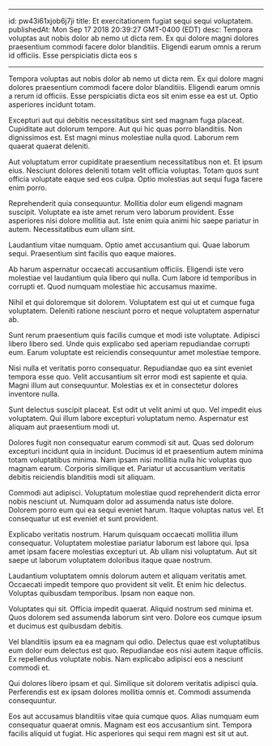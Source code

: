 
---
id: pw43i61xjob6j7ji
title: Et exercitationem fugiat sequi sequi voluptatem.
publishedAt: Mon Sep 17 2018 20:39:27 GMT-0400 (EDT)
desc: Tempora voluptas aut nobis dolor ab nemo ut dicta rem. Ex qui dolore magni dolores praesentium commodi facere dolor blanditiis. Eligendi earum omnis a rerum id officiis. Esse perspiciatis dicta eos s

---



Tempora voluptas aut nobis dolor ab nemo ut dicta rem. Ex qui dolore magni dolores praesentium commodi facere dolor blanditiis. Eligendi earum omnis a rerum id officiis. Esse perspiciatis dicta eos sit enim esse ea est ut. Optio asperiores incidunt totam.
 Excepturi aut qui debitis necessitatibus sint sed magnam fuga placeat. Cupiditate aut dolorum tempore. Aut qui hic quas porro blanditiis. Non dignissimos est. Est magni minus molestiae nulla quod. Laborum rem quaerat quaerat deleniti.
 Aut voluptatum error cupiditate praesentium necessitatibus non et. Et ipsum eius. Nesciunt dolores deleniti totam velit officia voluptas. Totam quos sunt officia voluptate eaque sed eos culpa. Optio molestias aut sequi fuga facere enim porro.


Reprehenderit quia consequuntur. Mollitia dolor eum eligendi magnam suscipit. Voluptate ea iste amet rerum vero laborum provident. Esse asperiores nisi dolore mollitia aut. Iste enim quia animi hic saepe pariatur in autem. Necessitatibus eum ullam sint.
 Laudantium vitae numquam. Optio amet accusantium qui. Quae laborum sequi. Praesentium sint facilis quo eaque maiores.
 Ab harum aspernatur occaecati accusantium officiis. Eligendi iste vero molestiae vel laudantium quia libero qui nulla. Cum labore id temporibus in corrupti et. Quod numquam molestiae hic accusamus maxime.


Nihil et qui doloremque sit dolorem. Voluptatem est qui ut et cumque fuga voluptatem. Deleniti ratione nesciunt porro et neque voluptatem aspernatur ab.
 Sunt rerum praesentium quis facilis cumque et modi iste voluptate. Adipisci libero libero sed. Unde quis explicabo sed aperiam repudiandae corrupti eum. Earum voluptate est reiciendis consequuntur amet molestiae tempore.
 Nisi nulla et veritatis porro consequatur. Repudiandae quo ea sint eveniet tempora esse quo. Velit accusantium sit error modi est sapiente et quia. Magni illum aut consequuntur. Molestias ex et in consectetur dolores inventore nulla.


Sunt delectus suscipit placeat. Est odit ut velit animi ut quo. Vel impedit eius voluptatem. Qui illum labore excepturi voluptatum nemo. Aspernatur est aliquam aut praesentium modi ut.
 Dolores fugit non consequatur earum commodi sit aut. Quas sed dolorum excepturi incidunt quia in incidunt. Ducimus id et praesentium autem minima totam voluptatibus minima. Nam ipsam nisi mollitia nulla hic voluptas quo magnam earum. Corporis similique et. Pariatur ut accusantium veritatis debitis reiciendis blanditiis modi sit aliquam.
 Commodi aut adipisci. Voluptatum molestiae quod reprehenderit dicta error nobis nesciunt ut. Numquam dolor ad assumenda natus iste dolore. Dolorem porro eum qui ea sequi eveniet harum. Itaque voluptas natus vel. Et consequatur ut est eveniet et sunt provident.


Explicabo veritatis nostrum. Harum quisquam occaecati mollitia illum consequatur. Voluptatem molestiae pariatur laborum est labore qui. Ipsa amet ipsam facere molestias excepturi ut. Ab ullam nisi voluptatum. Aut sit saepe ut laborum voluptatem doloribus itaque quae nostrum.
 Laudantium voluptatem omnis dolorum autem et aliquam veritatis amet. Occaecati impedit tempore quo provident sit velit. Et enim hic delectus. Voluptas quibusdam temporibus. Ipsam non eaque non.
 Voluptates qui sit. Officia impedit quaerat. Aliquid nostrum sed minima et. Quos dolorem sed assumenda laborum sint vero. Dolore eos cumque ipsum et ducimus est quibusdam debitis.


Vel blanditiis ipsum ea ea magnam qui odio. Delectus quae est voluptatibus eum dolor eum delectus est quo. Repudiandae eos nisi autem itaque officiis. Ex repellendus voluptate nobis. Nam explicabo adipisci eos a nesciunt commodi et.
 Qui dolores libero ipsam et qui. Similique sit dolorem veritatis adipisci quia. Perferendis est ex ipsam dolores mollitia omnis et. Commodi assumenda consequuntur.
 Eos aut accusamus blanditiis vitae quia cumque quos. Alias numquam eum consequatur quaerat omnis. Magnam est eos accusantium sint. Tempora facilis aliquid ut fugiat. Hic asperiores qui sequi rem magni est sit ut aut.

